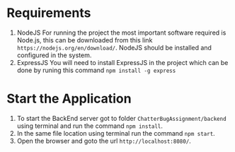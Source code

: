 # Requirements

1. NodeJS
   For running the project the most important software required is Node.js, this can be downloaded
   from this link `https://nodejs.org/en/download/`. NodeJS should be installed and configured in the system.
2. ExpressJS
   You will need to install ExpressJS in the project which can be done by runing this command `npm install -g express`

# Start the Application

1. To start the BackEnd server got to folder `ChatterBugAssignment/backend` using terminal and run the command `npm install`.
2. In the same file location using terminal run the command `npm start`.
3. Open the browser and goto the url `http://localhost:8080/`.
